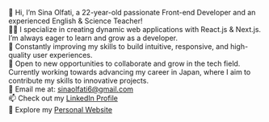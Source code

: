 👋 Hi, I’m Sina Olfati, a 22-year-old passionate Front-end Developer and an experienced English & Science Teacher!  
👨‍💻 I specialize in creating dynamic web applications with React.js & Next.js. I’m always eager to learn and grow as a developer.  
🌱 Constantly improving my skills to build intuitive, responsive, and high-quality user experiences.  
💼 Open to new opportunities to collaborate and grow in the tech field. Currently working towards advancing my career in Japan, where I aim to contribute my skills to innovative projects.  
📧 Email me at: [sinaolfati6@gmail.com](mailto:sinaolfati6@gmail.com)    
📫 Check out my [LinkedIn Profile](https://www.linkedin.com/in/sina-olfati-872950233)  
👾 Explore my [Personal Website](https://sina-olfati-site.vercel.app)  

